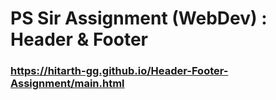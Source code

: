 # PS Sir Assignment (WebDev) : Header & Footer
### https://hitarth-gg.github.io/Header-Footer-Assignment/main.html
